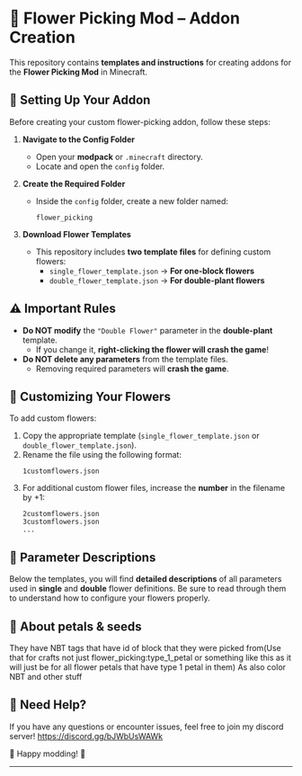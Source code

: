 
# 🌸 Flower Picking Mod – Addon Creation  

This repository contains **templates and instructions** for creating addons for the **Flower Picking Mod** in Minecraft.  

## 📂 Setting Up Your Addon  

Before creating your custom flower-picking addon, follow these steps:  

1. **Navigate to the Config Folder**  
   - Open your **modpack** or `.minecraft` directory.  
   - Locate and open the `config` folder.  

2. **Create the Required Folder**  
   - Inside the `config` folder, create a new folder named:  
     ```
     flower_picking
     ```  

3. **Download Flower Templates**  
   - This repository includes **two template files** for defining custom flowers:  
     - `single_flower_template.json` → **For one-block flowers**  
     - `double_flower_template.json` → **For double-plant flowers**  

## ⚠️ Important Rules  

- **Do NOT modify** the `"Double Flower"` parameter in the **double-plant** template.  
  - If you change it, **right-clicking the flower will crash the game**!  
- **Do NOT delete any parameters** from the template files.  
  - Removing required parameters will **crash the game**.  

## 🌼 Customizing Your Flowers  

To add custom flowers:  

1. Copy the appropriate template (`single_flower_template.json` or `double_flower_template.json`).  
2. Rename the file using the following format:  
   ```
   1customflowers.json
   ```  
3. For additional custom flower files, increase the **number** in the filename by +1:  
   ```
   2customflowers.json
   3customflowers.json
   ...  
   ```  

## 📖 Parameter Descriptions  

Below the templates, you will find **detailed descriptions** of all parameters used in **single** and **double** flower definitions. Be sure to read through them to understand how to configure your flowers properly.  

## 📖 About petals & seeds

They have NBT tags that have id of block that they were picked from(Use that for crafts not just flower_picking:type_1_petal or something like this as it will just be for all flower petals that have type 1 petal in them)
As also color NBT and other stuff

## 💬 Need Help?  

If you have any questions or encounter issues, feel free to join my discord server!
https://discord.gg/bJWbUsWAWk

🌿 Happy modding! 🌿  

---
